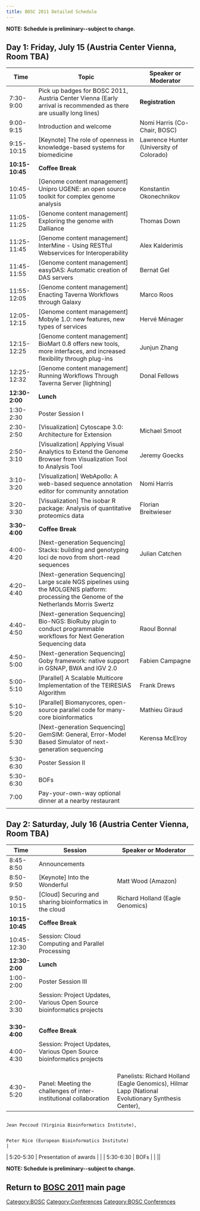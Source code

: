 ```yaml
---
title: BOSC 2011 Detailed Schedule
---
```


**NOTE: Schedule is preliminary--subject to change.**

Day 1: Friday, July 15 (Austria Center Vienna, Room TBA)
--------------------------------------------------------

| Time            | Topic                                                                                                                                        | Speaker or Moderator                     |
|-----------------|----------------------------------------------------------------------------------------------------------------------------------------------|------------------------------------------|
| 7:30-9:00       | Pick up badges for BOSC 2011, Austria Center Vienna (Early arrival is recommended as there are usually long lines)                           | **Registration**                         |
| 9:00-9:15       | Introduction and welcome                                                                                                                     | Nomi Harris (Co-Chair, BOSC)             |
| 9:15-10:15      | \[Keynote\] The role of openness in knowledge-based systems for biomedicine                                                                  | Lawrence Hunter (University of Colorado) |
| **10:15-10:45** | **Coffee Break**                                                                                                                             |                                          |
| 10:45-11:05     | \[Genome content management\] Unipro UGENE: an open source toolkit for complex genome analysis                                               | Konstantin Okonechnikov                  |
| 11:05-11:25     | \[Genome content management\] Exploring the genome with Dalliance                                                                            | Thomas Down                              |
| 11:25-11:45     | \[Genome content management\] InterMine - Using RESTful Webservices for Interoperability                                                     | Alex Kalderimis                          |
| 11:45-11:55     | \[Genome content management\] easyDAS: Automatic creation of DAS servers                                                                     | Bernat Gel                               |
| 11:55-12:05     | \[Genome content management\] Enacting Taverna Workflows through Galaxy                                                                      | Marco Roos                               |
| 12:05-12:15     | \[Genome content management\] Mobyle 1.0: new features, new types of services                                                                | Hervé Ménager                            |
| 12:15-12:25     | \[Genome content management\] BioMart 0.8 offers new tools, more interfaces, and increased flexibility through plug-ins                      | Junjun Zhang                             |
| 12:25-12:32     | \[Genome content management\] Running Workflows Through Taverna Server \[lightning\]                                                         | Donal Fellows                            |
| **12:30-2:00**  | **Lunch**                                                                                                                                    |                                          |
| 1:30-2:30       | Poster Session I                                                                                                                             |                                          |
| 2:30-2:50       | \[Visualization\] Cytoscape 3.0: Architecture for Extension                                                                                  | Michael Smoot                            |
| 2:50-3:10       | \[Visualization\] Applying Visual Analytics to Extend the Genome Browser from Visualization Tool to Analysis Tool                            | Jeremy Goecks                            |
| 3:10-3:20       | \[Visualization\] WebApollo: A web-based sequence annotation editor for community annotation                                                 | Nomi Harris                              |
| 3:20-3:30       | \[Visualization\] The isobar R package: Analysis of quantitative proteomics data                                                             | Florian Breitwieser                      |
| **3:30-4:00**   | **Coffee Break**                                                                                                                             |                                          |
| 4:00-4:20       | \[Next-generation Sequencing\] Stacks: building and genotyping loci de novo from short-read sequences                                        | Julian Catchen                           |
| 4:20-4:40       | \[Next-generation Sequencing\] Large scale NGS pipelines using the MOLGENIS platform: processing the Genome of the Netherlands Morris Swertz |                                          |
| 4:40-4:50       | \[Next-generation Sequencing\] Bio-NGS: BioRuby plugin to conduct programmable workflows for Next Generation Sequencing data                 | Raoul Bonnal                             |
| 4:50-5:00       | \[Next-generation Sequencing\] Goby framework: native support in GSNAP, BWA and IGV 2.0                                                      | Fabien Campagne                          |
| 5:00-5:10       | \[Parallel\] A Scalable Multicore Implementation of the TEIRESIAS Algorithm                                                                  | Frank Drews                              |
| 5:10-5:20       | \[Parallel\] Biomanycores, open-source parallel code for many-core bioinformatics                                                            | Mathieu Giraud                           |
| 5:20-5:30       | \[Next-generation Sequencing\] GemSIM: General, Error-Model Based Simulator of next-generation sequencing                                    | Kerensa McElroy                          |
| 5:30-6:30       | Poster Session II                                                                                                                            |                                          |
| 5:30-6:30       | BOFs                                                                                                                                         |                                          |
| 7:00            | Pay-your-own-way optional dinner at a nearby restaurant                                                                                      |                                          |
||

Day 2: Saturday, July 16 (Austria Center Vienna, Room TBA)
----------------------------------------------------------

| Time            | Session                                                                       | Speaker or Moderator                                                                               |
|-----------------|-------------------------------------------------------------------------------|----------------------------------------------------------------------------------------------------|
| 8:45-8:50       | Announcements                                                                 |                                                                                                    |
| 8:50-9:50       | \[Keynote\] Into the Wonderful                                                | Matt Wood (Amazon)                                                                                 |
| 9:50-10:15      | \[Cloud\] Securing and sharing bioinformatics in the cloud                    | Richard Holland (Eagle Genomics)                                                                   |
| **10:15-10:45** | **Coffee Break**                                                              |                                                                                                    |
| 10:45-12:30     | Session: Cloud Computing and Parallel Processing                              |                                                                                                    |
| **12:30-2:00**  | **Lunch**                                                                     |                                                                                                    |
| 1:00-2:00       | Poster Session III                                                            |                                                                                                    |
| 2:00-3:30       | Session: Project Updates, Various Open Source bioinformatics projects         |                                                                                                    |
| **3:30-4:00**   | **Coffee Break**                                                              |                                                                                                    |
| 4:00-4:30       | Session: Project Updates, Various Open Source bioinformatics projects         |                                                                                                    |
| 4:30-5:20       | Panel: Meeting the challenges of inter-institutional collaboration            | Panelists: Richard Holland (Eagle Genomics), Hilmar Lapp (National Evolutionary Synthesis Center), 
                                                                                                                                                                                                       
                                                                                                   Jean Peccoud (Virginia Bioinformatics Institute),                                                   
                                                                                                                                                                                                       
                                                                                                   Peter Rice (European Bioinformatics Institute)                                                      |
| 5:20-5:30       | Presentation of awards                                                        |                                                                                                    |
| 5:30-6:30       | BOFs                                                                          |                                                                                                    |
||

**NOTE: Schedule is preliminary--subject to change.**

Return to **[ BOSC 2011](BOSC_2011 "wikilink")** main page
----------------------------------------------------------

<Category:BOSC> <Category:Conferences> [Category:BOSC
Conferences](Category:BOSC_Conferences "wikilink")
